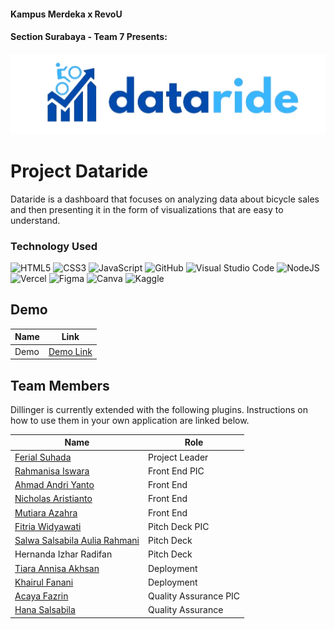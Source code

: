 #### Kampus Merdeka x RevoU
#### Section Surabaya - Team 7 Presents:

<p align="center">
 <img src="images/dataride logo.png", width="1024px"/>
</p>

# Project Dataride
Dataride is a dashboard that focuses on analyzing data about bicycle sales and then presenting it in the form of visualizations that are easy to understand.

### Technology Used
![HTML5](https://img.shields.io/badge/html5-%23E34F26.svg?style=for-the-badge&logo=html5&logoColor=white)
![CSS3](https://img.shields.io/badge/css3-%231572B6.svg?style=for-the-badge&logo=css3&logoColor=white)
![JavaScript](https://img.shields.io/badge/javascript-%23323330.svg?style=for-the-badge&logo=javascript&logoColor=%23F7DF1E)
![GitHub](https://img.shields.io/badge/github-%23121011.svg?style=for-the-badge&logo=github&logoColor=white)
![Visual Studio Code](https://img.shields.io/badge/Visual%20Studio%20Code-0078d7.svg?style=for-the-badge&logo=visual-studio-code&logoColor=white)
![NodeJS](https://img.shields.io/badge/node.js-6DA55F?style=for-the-badge&logo=node.js&logoColor=white)
![Vercel](https://img.shields.io/badge/vercel-%23000000.svg?style=for-the-badge&logo=vercel&logoColor=white)
![Figma](https://img.shields.io/badge/figma-%23F24E1E.svg?style=for-the-badge&logo=figma&logoColor=white)
![Canva](https://img.shields.io/badge/Canva-%2300C4CC.svg?style=for-the-badge&logo=Canva&logoColor=white)
![Kaggle](https://img.shields.io/badge/Kaggle-035a7d?style=for-the-badge&logo=kaggle&logoColor=white)

## Demo

| Name | Link |
| ------ | ------ |
| Demo | [Demo Link](huhu-andriy1012s-projects.vercel.app)|

## Team Members

Dillinger is currently extended with the following plugins.
Instructions on how to use them in your own application are linked below.

| Name | Role |
| ------ | ------ |
| [Ferial Suhada](https://github.com/suhadaferial) | Project Leader |
| [Rahmanisa Iswara](https://github.com/Rahmanisaaaa) | Front End PIC |
| [Ahmad Andri Yanto](https://github.com/andriy1012) | Front End |
| [Nicholas Aristianto](https://github.com/Nichh80) | Front End |
| [Mutiara Azahra](https://github.com/mutiaraazhr) | Front End |
| [Fitria Widyawati](https://github.com/FitriaWidyawati) | Pitch Deck PIC |
| [Salwa Salsabila Aulia Rahmani](https://github.com/salwaslsabl) | Pitch Deck |
| Hernanda Izhar Radifan | Pitch Deck |
| [Tiara Annisa Akhsan](https://github.com/tiaraannisaa) | Deployment |
| [Khairul Fanani](https://github.com/khairulfanani) | Deployment |
| [Acaya Fazrin](https://github.com/AcayaF) | Quality Assurance PIC |
| [Hana Salsabila](https://github.com/hanasalsabila22) | Quality Assurance |





